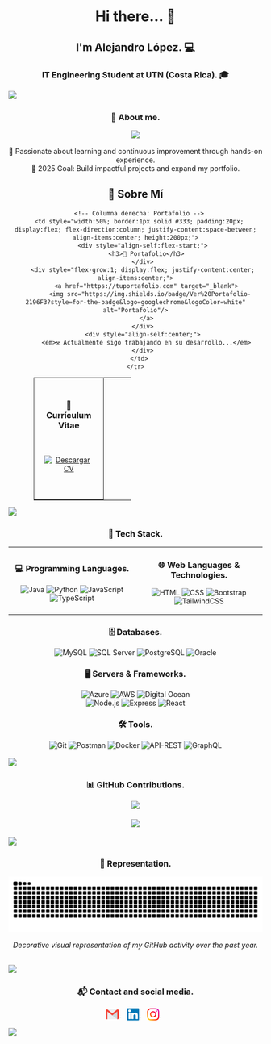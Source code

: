 <h1 align="center">Hi there... 👋</h1>
<h2 align="center">I'm Alejandro López. 💻</h2>
<h3 align="center">IT Engineering Student at UTN (Costa Rica). 🎓</h3>

<img src="https://user-images.githubusercontent.com/73097560/115834477-dbab4500-a447-11eb-908a-139a6edaec5c.gif">

<h3 align="center">📄 About me.</h3>

<p align="center">
  <img src="https://readme-typing-svg.herokuapp.com?font=ROBOT&duration=2500&size=20&color=39FF14&background=000000&center=true&vCenter=true&width=1000&lines=%3E+I'm+a+Full+Stack+Developer.">
</p>

<p align="center">
  🌟 Passionate about learning and continuous improvement through hands-on experience.  
  <br>
  🎯 2025 Goal: Build impactful projects and expand my portfolio.
</p>

<div align="center">
  <h2>📄 Sobre Mí</h2>
  <table style="width:80%; border-collapse: collapse; text-align: center;">
    <tr>
      <!-- Columna izquierda: CV -->
      <td style="width:50%; border:1px solid #333; padding:20px; display:flex; flex-direction:column; justify-content:space-between; align-items:center; height:200px;">
        <div style="align-self:flex-start;">
          <h3>🧾 Currículum Vitae</h3>
        </div>
        <div style="flex-grow:1; display:flex; justify-content:center; align-items:center;">
          <a href="ruta/a/tu-cv.pdf" download>
            <img src="https://img.shields.io/badge/Descargar%20CV-4CAF50?style=for-the-badge&logo=adobeacrobatreader&logoColor=white" alt="Descargar CV"/>
          </a>
        </div>
        <div></div> <!-- vacío para mantener estructura -->
      </td>

      <!-- Columna derecha: Portafolio -->
      <td style="width:50%; border:1px solid #333; padding:20px; display:flex; flex-direction:column; justify-content:space-between; align-items:center; height:200px;">
        <div style="align-self:flex-start;">
          <h3>🌟 Portafolio</h3>
        </div>
        <div style="flex-grow:1; display:flex; justify-content:center; align-items:center;">
          <a href="https://tuportafolio.com" target="_blank">
            <img src="https://img.shields.io/badge/Ver%20Portafolio-2196F3?style=for-the-badge&logo=googlechrome&logoColor=white" alt="Portafolio"/>
          </a>
        </div>
        <div style="align-self:center;">
          <em>⚒️ Actualmente sigo trabajando en su desarrollo...</em>
        </div>
      </td>
    </tr>
  </table>
</div>

<img src="https://user-images.githubusercontent.com/73097560/115834477-dbab4500-a447-11eb-908a-139a6edaec5c.gif">

<h3 align="center">🚀 Tech Stack.</h3>

<div align="center">
<table>
  <tr>
    <td align="center" width="50%">
      <h3>💻 Programming Languages.</h3>
      <p>
        <img src="https://img.shields.io/badge/Java-ED8B00?style=for-the-badge&logo=openjdk&logoColor=white" alt="Java"/>
        <img src="https://img.shields.io/badge/Python-3776AB?style=for-the-badge&logo=python&logoColor=white" alt="Python"/>
        <img src="https://img.shields.io/badge/JavaScript-F7DF1E?style=for-the-badge&logo=javascript&logoColor=black" alt="JavaScript"/>
        <img src="https://img.shields.io/badge/TypeScript-3178C6?style=for-the-badge&logo=typescript&logoColor=white" alt="TypeScript"/>
      </p>
    </td>
    <td align="center" width="50%">
      <h3>🌐 Web Languages & Technologies.</h3>
      <p>
        <img src="https://img.shields.io/badge/HTML5-E34F26?style=for-the-badge&logo=html5&logoColor=white" alt="HTML"/>
        <img src="https://img.shields.io/badge/CSS3-1572B6?style=for-the-badge&logo=css3&logoColor=white" alt="CSS"/>
        <img src="https://img.shields.io/badge/Bootstrap-563D7C?style=for-the-badge&logo=bootstrap&logoColor=white" alt="Bootstrap"/>
        <img src="https://img.shields.io/badge/TailwindCSS-06B6D4?style=for-the-badge&logo=tailwindcss&logoColor=white" alt="TailwindCSS"/>
      </p>
    </td>
  </tr>
</table>
</div>

<h3 align="center">🗄️ Databases.</h3>
<div align="center">
  <img src="https://img.shields.io/badge/MySQL-4479A1?style=for-the-badge&logo=mysql&logoColor=white" alt="MySQL"/>
  <img src="https://img.shields.io/badge/SQL%20Server-CC2927?style=for-the-badge&logo=microsoftsqlserver&logoColor=white" alt="SQL Server"/>
  <img src="https://img.shields.io/badge/PostgreSQL-4169E1?style=for-the-badge&logo=postgresql&logoColor=white" alt="PostgreSQL"/>
  <img src="https://img.shields.io/badge/Oracle-F80000?style=for-the-badge&logo=oracle&logoColor=white" alt="Oracle"/>
</div>

<h3 align="center">🖥️ Servers & Frameworks.</h3>
<div align="center">
  <img src="https://img.shields.io/badge/Azure-0078D4?style=for-the-badge&logo=microsoftazure&logoColor=white" alt="Azure"/>
  <img src="https://img.shields.io/badge/AWS-FF9900?style=for-the-badge&logo=amazonaws&logoColor=white" alt="AWS"/>
  <img src="https://img.shields.io/badge/Digital%20Ocean-0080FF?style=for-the-badge&logo=digitalocean&logoColor=white" alt="Digital Ocean"/>
  <br>
  <img src="https://img.shields.io/badge/Node.js-339933?style=for-the-badge&logo=nodedotjs&logoColor=white" alt="Node.js"/>
  <img src="https://img.shields.io/badge/Express-000000?style=for-the-badge&logo=express&logoColor=white" alt="Express"/>
  <img src="https://img.shields.io/badge/React-61DAFB?style=for-the-badge&logo=react&logoColor=000000" alt="React"/>
</div>

<h3 align="center">🛠️ Tools.</h3>
<div align="center">
  <img src="https://img.shields.io/badge/Git-F05032?style=for-the-badge&logo=git&logoColor=white" alt="Git"/>
  <img src="https://img.shields.io/badge/Postman-FF6C37?style=for-the-badge&logo=postman&logoColor=white" alt="Postman"/>
  <img src="https://img.shields.io/badge/Docker-2496ED?style=for-the-badge&logo=docker&logoColor=white" alt="Docker"/>
  <img src="https://img.shields.io/badge/API--REST-02569B?style=for-the-badge&logo=swagger&logoColor=white" alt="API-REST"/>
  <img src="https://img.shields.io/badge/GraphQL-E10098?style=for-the-badge&logo=graphql&logoColor=white" alt="GraphQL"/>
</div>

<br>

<img src="https://user-images.githubusercontent.com/73097560/115834477-dbab4500-a447-11eb-908a-139a6edaec5c.gif">

<h3 align="center">📊 GitHub Contributions.</h3>

<div align="center">
  <img
    src="https://github-readme-stats.vercel.app/api?username=LoesssLR&count_private=true&show_icons=true&theme=tokyonight&hide_border=false&include_all_commits=true&rank_icon=github"
    width="425"
  />
  <br><br>
  <img
    src="https://github-readme-stats.vercel.app/api/top-langs/?username=LoesssLR&layout=donut&langs_count=6&theme=tokyonight&hide_border=false"
    width="360"   
  />
</div>

<br>

<img src="https://user-images.githubusercontent.com/73097560/115834477-dbab4500-a447-11eb-908a-139a6edaec5c.gif">

<h3 align="center">🐍 Representation.</h3>

<p align="center">
  <img src="https://raw.githubusercontent.com/LoesssLR/LoesssLR/output/github-contribution-grid-snake-dark.svg?palette=github-dark&period=1y" width="750" />
</p>

<p align="center"><i>Decorative visual representation of my GitHub activity over the past year.</i></p>

<br>

<img src="https://user-images.githubusercontent.com/73097560/115834477-dbab4500-a447-11eb-908a-139a6edaec5c.gif">

<h3 align="center">📬 Contact and social media.</h3>

<p align="center">
  <a href="mailto:luisalel1132@gmail.com" target="_blank">
    <img align="center" alt="Alejandro López | Gmail" width="26px" src="https://github.com/SatYu26/SatYu26/blob/master/Assets/Gmail.svg" />
  </a> &nbsp;&nbsp;
  
  <a href="https://www.linkedin.com/in/alejandro-l%C3%B3pez-reyes-3273742b0/" target="_blank">
    <img align="center" alt="Alejandro López | Linkedin" width="24px" src="https://github.com/SatYu26/SatYu26/blob/master/Assets/Linkedin.svg" />
  </a> &nbsp;&nbsp;

   <a href="https://www.instagram.com/luisale___/" target="_blank">
    <img align="center" alt="Alejandro López | Instagram" width="24px" src="https://github.com/SatYu26/SatYu26/blob/master/Assets/Instagram.svg" />
  </a> &nbsp;&nbsp;
</p> 

<img src="https://user-images.githubusercontent.com/73097560/115834477-dbab4500-a447-11eb-908a-139a6edaec5c.gif">
